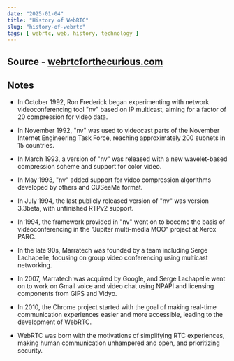 ```yaml
---
date: "2025-01-04"
title: "History of WebRTC"
slug: "history-of-webrtc"
tags: [ webrtc, web, history, technology ]
---
```




## Source - [webrtcforthecurious.com][1]

## Notes
*  In October 1992, Ron Frederick began experimenting with network videoconferencing tool "nv" based on IP multicast, aiming for a factor of 20 compression for video data.
* In November 1992, "nv" was used to videocast parts of the November Internet Engineering Task Force, reaching approximately 200 subnets in 15 countries.
* In March 1993, a version of "nv" was released with a new wavelet-based compression scheme and support for color video.
* In May 1993, "nv" added support for video compression algorithms developed by others and CUSeeMe format.
* In July 1994, the last publicly released version of "nv" was version 3.3beta, with unfinished RTPv2 support.
* In 1994, the framework provided in "nv" went on to become the basis of videoconferencing in the "Jupiter multi-media MOO" project at Xerox PARC.
* In the late 90s, Marratech was founded by a team including Serge Lachapelle, focusing on group video conferencing using multicast networking.
* In 2007, Marratech was acquired by Google, and Serge Lachapelle went on to work on Gmail voice and video chat using NPAPI and licensing components from GIPS and Vidyo.
* In 2010, the Chrome project started with the goal of making real-time communication experiences easier and more accessible, leading to the development of WebRTC.
* WebRTC was born with the motivations of simplifying RTC experiences, making human communication unhampered and open, and prioritizing security.



   [1]: https://webrtcforthecurious.com/docs/10-history-of-webrtc/
